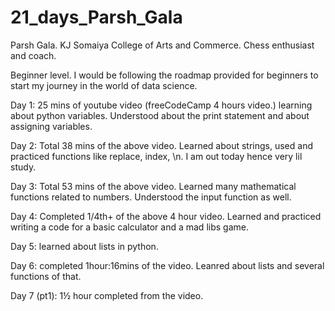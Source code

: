# 21_days_Parsh_Gala

Parsh Gala.
 KJ Somaiya College of Arts and Commerce.
Chess enthusiast and coach.

Beginner level. I would be following the roadmap provided for beginners to start my journey in the world of data science.

Day 1: 25 mins of youtube video (freeCodeCamp 4 hours video.) learning about python variables. Understood about the print statement and about assigning variables.


Day 2: Total 38 mins of the above video. Learned about strings, used and practiced functions like replace, index, \n. I am out today hence very lil study.


Day 3: Total 53 mins of the above video. Learned many mathematical functions related to numbers. Understood the input function as well.


Day 4: Completed 1/4th+ of the above 4 hour video. Learned and practiced writing a code for a basic calculator and a mad libs game.


Day 5: learned about lists in python.


Day 6: completed 1hour:16mins of the video. Leanred about lists and several functions of that.


Day 7 (pt1): 1½ hour completed from the video.
